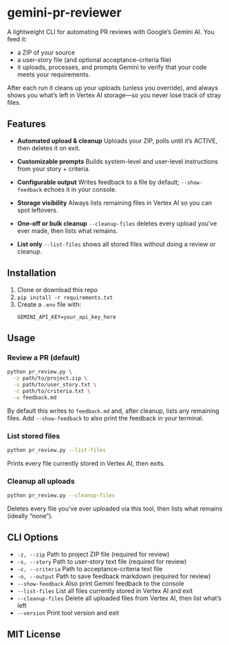 # gemini-pr-reviewer

A lightweight CLI for automating PR reviews with Google’s Gemini AI. You feed it:

- a ZIP of your source
- a user-story file (and optional acceptance-criteria file)
- it uploads, processes, and prompts Gemini to verify that your code meets your requirements.

After each run it cleans up your uploads (unless you override), and always shows you what’s left in Vertex AI storage—so you never lose track of stray files.

## Features

- **Automated upload & cleanup**
  Uploads your ZIP, polls until it’s ACTIVE, then deletes it on exit.

- **Customizable prompts**
  Builds system-level and user-level instructions from your story + criteria.

- **Configurable output**
  Writes feedback to a file by default; `--show-feedback` echoes it in your console.

- **Storage visibility**
  Always lists remaining files in Vertex AI so you can spot leftovers.

- **One-off or bulk cleanup**
  `--cleanup-files` deletes every upload you’ve ever made, then lists what remains.

- **List only**
  `--list-files` shows all stored files without doing a review or cleanup.

## Installation

1. Clone or download this repo
2. `pip install -r requirements.txt`
3. Create a `.env` file with:
   ```
   GEMINI_API_KEY=your_api_key_here
   ```

## Usage

### Review a PR (default)

```bash
python pr_review.py \
  -z path/to/project.zip \
  -s path/to/user_story.txt \
  -c path/to/criteria.txt \
  -o feedback.md
```

By default this writes to `feedback.md` and, after cleanup, lists any remaining files.
Add `--show-feedback` to also print the feedback in your terminal.

### List stored files

```bash
python pr_review.py --list-files
```

Prints every file currently stored in Vertex AI, then exits.

### Cleanup all uploads

```bash
python pr_review.py --cleanup-files
```

Deletes every file you’ve ever uploaded via this tool, then lists what remains (ideally “none”).

## CLI Options

- `-z, --zip`           Path to project ZIP file (required for review)
- `-s, --story`         Path to user-story text file (required for review)
- `-c, --criteria`      Path to acceptance-criteria text file
- `-o, --output`        Path to save feedback markdown (required for review)
- `--show-feedback`     Also print Gemini feedback to the console
- `--list-files`        List all files currently stored in Vertex AI and exit
- `--cleanup-files`     Delete all uploaded files from Vertex AI, then list what’s left
- `--version`           Print tool version and exit

## MIT License

